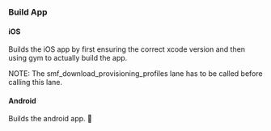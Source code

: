 ### Build App

#### iOS

Builds the iOS app by first ensuring the correct xcode version and then using gym to actually build the app.

NOTE: The smf_download_provisioning_profiles lane has to be called before calling this lane.

#### Android

Builds the android app. 🎉